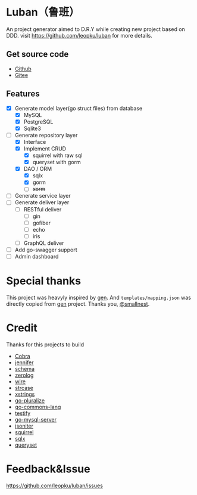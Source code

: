# Luban（鲁班）

An project generator aimed to D.R.Y while creating new project based on DDD. visit https://github.com/leopku/luban for more details.

## Get source code

- [Github](https://github.com/leopku/luban)
- [Gitee](https://gitee.com/leopku/luban)

## Features

- [x] Generate model layer(go struct files) from database
  - [x] MySQL
  - [x] PostgreSQL
  - [x] Sqlite3
- [ ] Generate repository layer
  - [x] Interface
  - [x] Implement CRUD
    - [x] squirrel with raw sql
    - [x] queryset with gorm
  - [x] DAO / ORM
    - [x] sqlx
    - [x] gorm
    - [ ] ~~xorm~~
- [ ] Generate service layer
- [ ] Generate deliver layer
  - [ ] RESTful deliver
    - [ ] gin
    - [ ] gofiber
    - [ ] echo
    - [ ] iris
  - [ ] GraphQL deliver
- [ ] Add go-swagger support
- [ ] Admin dashboard

# Special thanks

This project was heavyly inspired by [gen](https://github.com/smallnest/gen). And `templates/mapping.json` was directly copied from [gen](https://github.com/smallnest/gen) project. Thanks you, [@smallnest](https://github.com/smallnest).

# Credit

Thanks for this projects to build 

- [Cobra](https://github.com/spf13/cobra)
- [jennifer](https://github.com/dave/jennifer)
- [schema](https://github.com/jimsmart/schema)
- [zerolog](https://github.com/rs/zerolog)
- [wire](https://github.com/google/wire)
- [strcase](https://github.com/iancoleman/strcase)
- [xstrings](https://github.com/huandu/xstrings)
- [go-pluralize](https://github.com/gertd/go-pluralize)
- [go-commons-lang](https://github.com/agrison/go-commons-lang)
- [testify](https://github.com/stretchr/testify)
- [go-mysql-server](https://github.com/src-d/go-mysql-server)
- [jsoniter](https://github.com/json-iterator/go)
- [squirrel](github.com/Masterminds/squirrel)
- [sqlx](github.com/jmoiron/sqlx)
- [queryset](github.com/jirfag/go-queryset)

# Feedback&Issue

https://github.com/leopku/luban/issues
